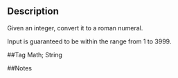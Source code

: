 ## Description

Given an integer, convert it to a roman numeral.

Input is guaranteed to be within the range from 1 to 3999.

##Tag
Math; String

##Notes

